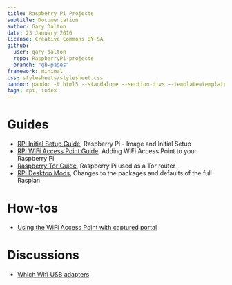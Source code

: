 ```yaml
---
title: Raspberry Pi Projects
subtitle: Documentation
author: Gary Dalton
date: 23 January 2016
license: Creative Commons BY-SA
github:
  user: gary-dalton
  repo: RaspberryPi-projects
  branch: "gh-pages"
framework: minimal
css: stylesheets/stylesheet.css
pandoc: pandoc -t html5 --standalone --section-divs --template=template_github.html index.md -o index.html
tags: rpi, index
---
```


# Guides

- [RPi Initial Setup Guide](rpi_initial_setup.html), Raspberry Pi - Image and Initial Setup
- [RPi WiFi Access Point Guide](rpi_wifi_ap.html), Adding WiFi Access Point to your Raspberry Pi
- [Raspberry Tor Guide](rpi_tor.html), Raspberry Pi used as a Tor router
- [RPi Desktop Mods](rpi_gui_changes.html), Changes to the packages and defaults of the full Raspian

# How-tos

- [Using the WiFi Access Point with captured portal](rpi_captured_portal.html)

# Discussions

- [Which Wifi USB adapters](rpi_which_wifi_usb.html)
